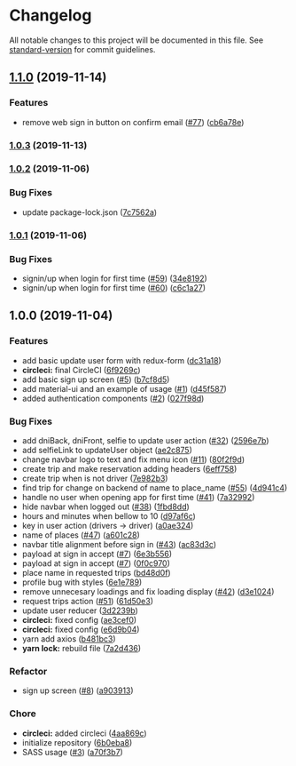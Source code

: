 # Changelog

All notable changes to this project will be documented in this file. See [standard-version](https://github.com/conventional-changelog/standard-version) for commit guidelines.

## [1.1.0](https://github.com/salgode/salgode-web/compare/v1.0.3...v1.1.0) (2019-11-14)


### Features

* remove web sign in button on confirm email ([#77](https://github.com/salgode/salgode-web/issues/77)) ([cb6a78e](https://github.com/salgode/salgode-web/commit/cb6a78e40ac0fb101edf836bc8b9ff441a6c6478))

### [1.0.3](https://github.com/salgode/salgode-web/compare/v1.0.2...v1.0.3) (2019-11-13)

### [1.0.2](https://github.com/Varuscl/salgode-web/compare/v1.0.1...v1.0.2) (2019-11-06)


### Bug Fixes

* update package-lock.json ([7c7562a](https://github.com/Varuscl/salgode-web/commit/7c7562aa3b5df3e90a480f5e0502d451f3ddaf2f))

### [1.0.1](https://github.com/Varuscl/salgode-web/compare/v1.0.0...v1.0.1) (2019-11-06)


### Bug Fixes

* signin/up when login for first time ([#59](https://github.com/Varuscl/salgode-web/issues/59)) ([34e8192](https://github.com/Varuscl/salgode-web/commit/34e8192580f9b2689d9701eb25d54f0b37f6f75c))
* signin/up when login for first time ([#60](https://github.com/Varuscl/salgode-web/issues/60)) ([c6c1a27](https://github.com/Varuscl/salgode-web/commit/c6c1a27e1282808997ea90da15f2cdfb4883893a))

## 1.0.0 (2019-11-04)


### Features

* add basic update user form with redux-form ([dc31a18](https://github.com/Varuscl/salgode-web/commit/dc31a1841ff3c537010025c6cbf52ff921ad4d2c))
* **circleci:** final CircleCI ([6f9269c](https://github.com/Varuscl/salgode-web/commit/6f9269c8c77986d7fd6a0d1007d1c329ddb02736))
* add basic sign up screen ([#5](https://github.com/Varuscl/salgode-web/issues/5)) ([b7cf8d5](https://github.com/Varuscl/salgode-web/commit/b7cf8d5b9eac635fa0a15353faee4e677aa6fa9a))
* add material-ui and an example of usage ([#1](https://github.com/Varuscl/salgode-web/issues/1)) ([d45f587](https://github.com/Varuscl/salgode-web/commit/d45f58718a1f2aeeba171f4919790a91969b866a))
* added authentication components ([#2](https://github.com/Varuscl/salgode-web/issues/2)) ([027f98d](https://github.com/Varuscl/salgode-web/commit/027f98d740d6b5498e5afc6205b1277c517c069f))


### Bug Fixes

* add dniBack, dniFront, selfie to update user action ([#32](https://github.com/Varuscl/salgode-web/issues/32)) ([2596e7b](https://github.com/Varuscl/salgode-web/commit/2596e7b6591e49e72c6015e56402f6d438211715))
* add selfieLink to updateUser object ([ae2c875](https://github.com/Varuscl/salgode-web/commit/ae2c875ee3ba8aac57909a3a363acd7d2d319006))
* change navbar logo to text and fix menu icon ([#11](https://github.com/Varuscl/salgode-web/issues/11)) ([80f2f9d](https://github.com/Varuscl/salgode-web/commit/80f2f9d2851f40367c15c2b779f11d0b2638408e))
* create trip and make reservation adding headers ([6eff758](https://github.com/Varuscl/salgode-web/commit/6eff7580388f05dbd2ca1466cff1457099d561d0))
* create trip when is not driver ([7e982b3](https://github.com/Varuscl/salgode-web/commit/7e982b3479605c84bfe5f5925e4d149bc6cea780))
* find trip for change on backend of name to place_name ([#55](https://github.com/Varuscl/salgode-web/issues/55)) ([4d941c4](https://github.com/Varuscl/salgode-web/commit/4d941c47fd86251cbf0f2c7b558e299d36564d47))
* handle no user when opening app for first time ([#41](https://github.com/Varuscl/salgode-web/issues/41)) ([7a32992](https://github.com/Varuscl/salgode-web/commit/7a32992fb4a7f9a1f6478b4477414880640cf70e))
* hide navbar when logged out ([#38](https://github.com/Varuscl/salgode-web/issues/38)) ([1fbd8dd](https://github.com/Varuscl/salgode-web/commit/1fbd8dddd03876870ed78c8e2a14d0574e896c07))
* hours and minutes when bellow to 10 ([d97af6c](https://github.com/Varuscl/salgode-web/commit/d97af6c3ec7557c97b0e6d1bcea9b022b3c3205e))
* key in user action (drivers -> driver) ([a0ae324](https://github.com/Varuscl/salgode-web/commit/a0ae324689b800f9ae9fb3f0fbc29e32a47e9e16))
* name of places ([#47](https://github.com/Varuscl/salgode-web/issues/47)) ([a601c28](https://github.com/Varuscl/salgode-web/commit/a601c28625eabbe2102d89d98d3715d8ed01cd77))
* navbar title alignment before sign in ([#43](https://github.com/Varuscl/salgode-web/issues/43)) ([ac83d3c](https://github.com/Varuscl/salgode-web/commit/ac83d3ce912a1755889ff73be7c9c50450b8bf4c))
* payload at sign in accept ([#7](https://github.com/Varuscl/salgode-web/issues/7)) ([6e3b556](https://github.com/Varuscl/salgode-web/commit/6e3b55689edcd858fc515ae24215802f61c8192a))
* payload at sign in accept ([#7](https://github.com/Varuscl/salgode-web/issues/7)) ([0f0c970](https://github.com/Varuscl/salgode-web/commit/0f0c970d3b6e4ff658a3d225824148b26620876a))
* place name in requested trips ([bd48d0f](https://github.com/Varuscl/salgode-web/commit/bd48d0f527fea096ffdc50047a52e396206654b7))
* profile bug with styles ([6e1e789](https://github.com/Varuscl/salgode-web/commit/6e1e789c58e77ad29d519e669ab664cd0790ab12))
* remove unnecesary loadings and fix loading display ([#42](https://github.com/Varuscl/salgode-web/issues/42)) ([d3e1024](https://github.com/Varuscl/salgode-web/commit/d3e1024195afe41ec401f2f94be0d5a20a6c452e))
* request trips action ([#51](https://github.com/Varuscl/salgode-web/issues/51)) ([61d50e3](https://github.com/Varuscl/salgode-web/commit/61d50e3ffeb823bd0c5049e4005ab6a13e2d9829))
* update user reducer ([3d2239b](https://github.com/Varuscl/salgode-web/commit/3d2239bd7a7d0f9da95e22209579100691be4177))
* **circleci:** fixed config ([ae3cef0](https://github.com/Varuscl/salgode-web/commit/ae3cef025c53ed5d6a674b287a78427cc925c9ec))
* **circleci:** fixed config ([e6d9b04](https://github.com/Varuscl/salgode-web/commit/e6d9b04e130c721daa32e92aa85ac5a958de7543))
* yarn add axios ([b481bc3](https://github.com/Varuscl/salgode-web/commit/b481bc3680587937759118d8688ce0ab54873228))
* **yarn lock:** rebuild file ([7a2d436](https://github.com/Varuscl/salgode-web/commit/7a2d436b97c41dfbd83770ed6a647a68daf12167))


### Refactor

* sign up screen ([#8](https://github.com/Varuscl/salgode-web/issues/8)) ([a903913](https://github.com/Varuscl/salgode-web/commit/a9039131aa0158794efa56429f187fb32bb8ea50))


### Chore

* **circleci:** added circleci ([4aa869c](https://github.com/Varuscl/salgode-web/commit/4aa869c8a91fb43f73e6b1387c5195b8aad05553))
* initialize repository ([6b0eba8](https://github.com/Varuscl/salgode-web/commit/6b0eba85bf7156dc1cb044c643628f3145920c32))
* SASS usage ([#3](https://github.com/Varuscl/salgode-web/issues/3)) ([a70f3b7](https://github.com/Varuscl/salgode-web/commit/a70f3b73de5e8d914f342671f129b0b7097072c8))
